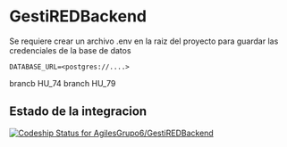 # GestiREDBackend

Se requiere crear un archivo .env en la raiz del proyecto para guardar las credenciales de la base de datos

`DATABASE_URL=<postgres://....>`

brancb HU_74
branch HU_79


## Estado de la integracion
[ ![Codeship Status for AgilesGrupo6/GestiREDBackend](https://app.codeship.com/projects/7f6ec0b0-bf40-0136-8acb-1eef3f812401/status?branch=develop)](https://app.codeship.com/projects/313267)